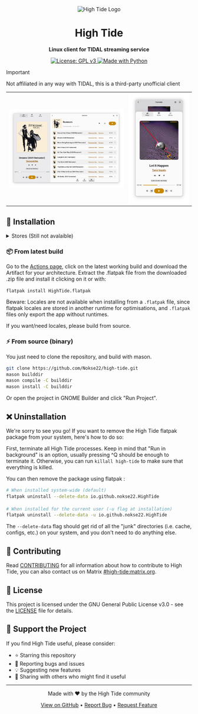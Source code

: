 <div align="center">
  <img height="128" src="data/icons/hicolor/scalable/apps/io.github.nokse22.HighTide.svg" alt="High Tide Logo"/>
  
  # High Tide
  
  <p align="center">
    <strong>Linux client for TIDAL streaming service</strong>
  </p>
  
  <p align="center">
    <a href="https://www.gnu.org/licenses/gpl-3.0">
      <img src="https://img.shields.io/badge/License-GPLv3-blue.svg" alt="License: GPL v3"/>
    </a>
    <a href="https://www.python.org/">
      <img src="https://img.shields.io/badge/Made%20with-Python-ff7b3f.svg" alt="Made with Python"/>
    </a>
  </p>
</div>

> [!IMPORTANT] 
> Not affiliated in any way with TIDAL, this is a third-party unofficial client

<table>
  <tr>
    <th><img src="data/resources/screenshot 1.png"/></th>
    <th><img src="data/resources/screenshot 2.png"/></th>
  </tr>
</table>

## 🚀 Installation
<details><summary>Stores (Still not avalaible)</summary>
### 🛒 High Tide is available on

<a href='https://flathub.org/apps/io.github.nokse22.high-tide'><img height='80' alt='Download on Flathub' src='https://dl.flathub.org/assets/badges/flathub-badge-en.png'/></a>
</details>

### 📦 From latest build

Go to the [Actions page](https://github.com/Nokse22/high-tide/actions), click on the latest working build and download the Artifact for your architecture.
Extract the .flatpak file from the downloaded .zip file and install it clicking on it or with:

`flatpak install HighTide.flatpak`

Beware: Locales are not available when installing from a `.flatpak` file, since flatpak locales are stored in another runtime for optimisations, and `.flatpak` files only export the app without runtimes.

If you want/need locales, please build from source.

### ⚡ From source (binary)

You just need to clone the repository, and build with mason.

```sh
git clone https://github.com/Nokse22/high-tide.git
mason builddir
mason compile -C builddir
mason install -C builddir
```

Or open the project in GNOME Builder and click "Run Project".

## ❌ Uninstallation
We're sorry to see you go! If you want to remove the High Tide flatpak package from your system, here's how to do so:

First, terminate all High Tide processes. Keep in mind that "Run in background" is an option, usually pressing ^Q should be enough to terminate it. Otherwise, you can run `killall high-tide` to make sure that everything is killed.

You can then remove the package using flatpak :
```sh
# When installed system-wide (default)
flatpak uninstall --delete-data io.github.nokse22.HighTide

# When installed for the current user (-u flag at installation)
flatpak uninstall --delete-data -u io.github.nokse22.HighTide
```

The `--delete-data` flag should get rid of all the "junk" directories (i.e. cache, configs, etc.) on your system, and you don't need to do anything else.

## 🤝 Contributing

Read [CONTRIBUTING](CONTRIBUTING.md) for all information about how to contribute to High Tide, you can also contact us on Matrix [#high-tide:matrix.org](https://matrix.to/#/%23high-tide:matrix.org).

## 📄 License

This project is licensed under the GNU General Public License v3.0 - see the [LICENSE](COPYING) file for details.

## 🌟 Support the Project

If you find High Tide useful, please consider:

- ⭐ Starring this repository
- 🐛 Reporting bugs and issues
- 💡 Suggesting new features
- 🔄 Sharing with others who might find it useful

---

<div align="center">
  <p>Made with ❤️ by the High Tide community</p>
  <p>
    <a href="https://github.com/Nokse22/high-tide">View on GitHub</a> • 
    <a href="https://github.com/Nokse22/high-tide/issues">Report Bug</a> • 
    <a href="https://github.com/Nokse22/high-tide/issues">Request Feature</a>
  </p>
</div>
